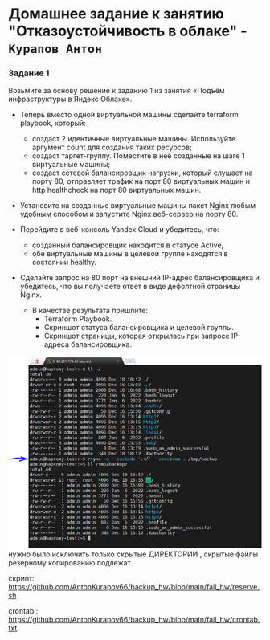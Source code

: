 # Домашнее задание к занятию "Отказоустойчивость в облаке" - `Курапов Антон`

### Задание 1
Возьмите за основу решение к заданию 1 из занятия «Подъём инфраструктуры в Яндекс Облаке».

* Теперь вместо одной виртуальной машины сделайте terraform playbook, который:
   * создаст 2 идентичные виртуальные машины. Используйте аргумент count для создания таких ресурсов;
   * создаст таргет-группу. Поместите в неё созданные на шаге 1 виртуальные машины;
   * создаст сетевой балансировщик нагрузки, который слушает на порту 80, отправляет трафик на порт 80 виртуальных машин и http healthcheck на порт 80 виртуальных машин.

* Установите на созданные виртуальные машины пакет Nginx любым удобным способом и запустите Nginx веб-сервер на порту 80.

* Перейдите в веб-консоль Yandex Cloud и убедитесь, что:
    * созданный балансировщик находится в статусе Active,
    * обе виртуальные машины в целевой группе находятся в состоянии healthy.
* Сделайте запрос на 80 порт на внешний IP-адрес балансировщика и убедитесь, что вы получаете ответ в виде дефолтной страницы Nginx.
  * В качестве результата пришлите:
    * Terraform Playbook.
    * Скриншот статуса балансировщика и целевой группы.
    * Скриншот страницы, которая открылась при запросе IP-адреса балансировщика.




![alt text](https://github.com/AntonKurapov66/backup_hw/blob/main/img/01.PNG)
нужно было исключить только скрытые ДИРЕКТОРИИ , скрытые файлы резерному копированию подлежат.



скрипт: https://github.com/AntonKurapov66/backup_hw/blob/main/fail_hw/reserve.sh

crontab : https://github.com/AntonKurapov66/backup_hw/blob/main/fail_hw/crontab.txt
